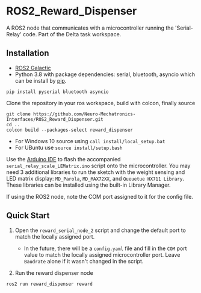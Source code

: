# ROS2_Reward_Dispenser
A ROS2 node that communicates with a microcontroller running the 'Serial-Relay' code. Part of the Delta task workspace.


## Installation
- [ROS2 Galactic](https://docs.ros.org/en/galactic/Installation/Windows-Install-Binary.html)
- Python 3.8 with package dependencies: serial, bluetooth, asyncio which can be install by [pip](https://pip.pypa.io/en/stable/).
```
pip install pyserial bluetooth asyncio
```
Clone the repository in your ros workspace, build with colcon, finally source
``` 
git clone https://github.com/Neuro-Mechatronics-Interfaces/ROS2_Reward_Dispenser.git 
cd ..
colcon build --packages-select reward_dispenser
```
+ For Windows 10 source using `call install/local_setup.bat`
+ For UBuntu use `source install/setup.bash`

Use the [Arduino IDE](https://www.arduino.cc/en/software) to flash the accompanied `serial_relay_scale_LEMatrix.ino` script onto the microcontroller. You may need 3 additional libraries to run the sketch with the weight sensing and LED matrix display: `MD_Parola`, `MD_MAX72XX`, and `Queuetue HX711 Library`. These libraries can be installed using the built-in Library Manager. 

If using the ROS2 node, note the COM port assigned to it for the config file.

## Quick Start ##
1. Open the `reward_serial_node_2` script and change the default port to match the locally assigned port. 
   + In the future, there will be a `config.yaml` file and fill in the `COM` port value to match the locally assigned microcontroller port. Leave `Baudrate` alone if it wasn't changed in the script.

2. Run the reward dispenser node 
```
ros2 run reward_dispenser reward
```

